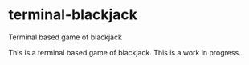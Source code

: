 # terminal-blackjack
Terminal based game of blackjack

This is a terminal based game of blackjack. This is a work in progress.
